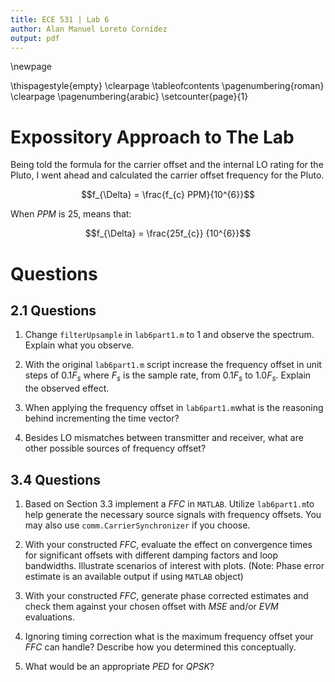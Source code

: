 ```yaml
---
title: ECE 531 | Lab 6
author: Alan Manuel Loreto Cornídez
output: pdf
---
```


\newpage

\thispagestyle{empty} \clearpage \tableofcontents \pagenumbering{roman}
\clearpage \pagenumbering{arabic} \setcounter{page}{1}

# Expossitory Approach to The Lab

Being told the formula for the carrier offset and the internal LO rating for the
Pluto, I went ahead and calculated the carrier offset frequency for the Pluto.

$$f_{\Delta} = \frac{f_{c} PPM}{10^{6}}$$

When $PPM$ is $25$, means that:

$$f_{\Delta} = \frac{25f_{c}} {10^{6}}$$




# Questions

## 2.1 Questions

1. Change `filterUpsample` in `lab6part1.m` to 1 and observe the spectrum.
   Explain what you observe.
2. With the original `lab6part1.m` script increase the frequency offset in unit
   steps of $0.1F_{s}$ where $F_{s}$ is the sample rate, from $0.1 F_{s}$ to
   $1.0F_{s}$. Explain the observed effect.

3. When applying the frequency offset in `lab6part1.m`what is the reasoning
   behind incrementing the time vector?

4. Besides LO mismatches between transmitter and receiver, what are other
   possible sources of frequency offset?

## 3.4 Questions

1. Based on Section 3.3 implement a $FFC$ in `MATLAB`. Utilize `lab6part1.m`to
   help generate the necessary source signals with frequency offsets. You may
   also use `comm.CarrierSynchronizer` if you choose.

2. With your constructed $FFC$, evaluate the effect on convergence times for
   significant offsets with different damping factors and loop bandwidths.
   Illustrate scenarios of interest with plots. (Note: Phase error estimate is
   an available output if using `MATLAB` object)

3. With your constructed $FFC$, generate phase corrected estimates and check
   them against your chosen offset with $MSE$ and/or $EVM$ evaluations.

4. Ignoring timing correction what is the maximum frequency offset your $FFC$
   can handle? Describe how you determined this conceptually.

5. What would be an appropriate $PED$ for $QPSK$?
